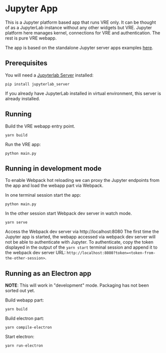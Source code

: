 # Jupyter App

This is a Jupyter platform based app that runs VRE only. It can be thought of as a JupyterLab instance without any other widgets but VRE. Jupyter platform here manages kernel, connections for VRE and authentication. The rest is pure VRE webapp.

The app is based on the standalone Jupyter server apps examples [here](https://github.com/jupyterlab/jupyterlab/tree/master/examples).

## Prerequisites

You will need a [Jupyterlab Server](https://github.com/jupyterlab/jupyterlab_server) installed:

```
pip install jupyterlab_server
```

If you already have JupyterLab installed in virtual environment, this server is already installed.

## Running

Build the VRE webapp entry point.

```
yarn build
```

Run the VRE app:

```
python main.py
```

## Running in development mode

To enable Webpack hot reloading we can proxy the Jupyter endpoints from the app and load the webapp part via Webpack.

In one terminal session start the app:

```
python main.py
```

In the other session start Webpack dev server in watch mode.

```
yarn serve
```

Access the Webpack dev server via http://localhost:8080
The first time the Jupyter app is started, the webapp accessed via webpack dev server will not be able to authenticate with Jupyter. To authenticate, copy the token displayed in the output of the `yarn start` terminal session and append it to the webpack dev server URL: `http://localhost:8080?token=<token-from-the-other-session>`.

## Running as an Electron app

**NOTE**: This will work in "development" mode. Packaging has not been sorted out yet.

Build webapp part:

```
yarn build
```

Build electron part:

```
yarn compile-electron
```

Start electron:

```
yarn run-electron
```
